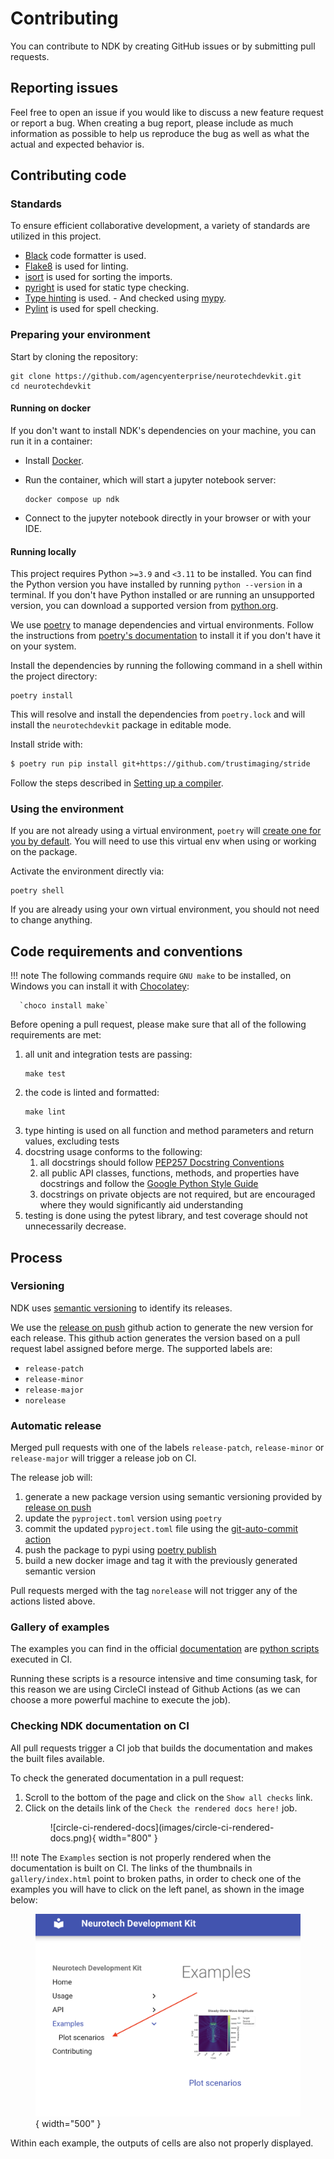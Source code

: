 # Contributing

You can contribute to NDK by creating GitHub issues or by submitting pull requests.

## Reporting issues

Feel free to open an issue if you would like to discuss a new feature request or report a bug. When creating a bug report, please include as much information as possible to help us reproduce the bug as well as what the actual and expected behavior is.

## Contributing code

### Standards

To ensure efficient collaborative development, a variety of standards are utilized in this project.

- [Black](https://github.com/psf/black) code formatter is used.
- [Flake8](https://flake8.pycqa.org) is used for linting.
- [isort](https://pycqa.github.io/isort/) is used for sorting the imports.
- [pyright](https://github.com/microsoft/pyright) is used for static type checking.
- [Type hinting](https://docs.python.org/3/library/typing.html) is used.
      - And checked using [mypy](http://mypy-lang.org).
- [Pylint](https://pypi.org/project/pylint/) is used for spell checking.

### Preparing your environment

Start by cloning the repository:

```
git clone https://github.com/agencyenterprise/neurotechdevkit.git
cd neurotechdevkit
```

#### Running on docker

If you don't want to install NDK's dependencies on your machine, you can run it in a container:

* Install [Docker](https://docs.docker.com/engine/install/#desktop).

* Run the container, which will start a jupyter notebook server:
   ```
   docker compose up ndk
   ```

* Connect to the jupyter notebook directly in your browser or with your IDE.

#### Running locally

This project requires Python `>=3.9` and `<3.11` to be installed. You can find the Python version you have installed by running `python --version` in a terminal. If you don't have Python installed or are running an unsupported version, you can download a supported version from [python.org](https://www.python.org/downloads/).

We use [poetry](https://python-poetry.org/) to manage dependencies and virtual environments. Follow the instructions from [poetry's documentation](https://python-poetry.org/docs/#installation) to install it if you don't have it on your system.

Install the dependencies by running the following command in a shell within the project directory:

```
poetry install
```

This will resolve and install the dependencies from `poetry.lock` and will install the `neurotechdevkit` package in editable mode.


Install stride with:

```bash
$ poetry run pip install git+https://github.com/trustimaging/stride
```

Follow the steps described in [Setting up a compiler](installation.md#setting-up-a-compiler).

### Using the environment

If you are not already using a virtual environment, `poetry` will [create one for you by default](https://python-poetry.org/docs/basic-usage/#using-your-virtual-environment). You will need to use this virtual env when using or working on the package.

Activate the environment directly via:

```
poetry shell
```

If you are already using your own virtual environment, you should not need to change anything.

## Code requirements and conventions

!!! note
      The following commands require `GNU make` to be installed, on Windows you can install it with [Chocolatey](https://chocolatey.org/install):

      `choco install make`

Before opening a pull request, please make sure that all of the following requirements are met:

1. all unit and integration tests are passing:
   ```
   make test
   ```
1. the code is linted and formatted:
   ```
   make lint
   ```
1. type hinting is used on all function and method parameters and return values, excluding tests
1. docstring usage conforms to the following:
      1. all docstrings should follow [PEP257 Docstring Conventions](https://peps.python.org/pep-0257/)
      2. all public API classes, functions, methods, and properties have docstrings and follow the [Google Python Style Guide](https://github.com/google/styleguide/blob/gh-pages/pyguide.md#38-comments-and-docstrings)
      3. docstrings on private objects are not required, but are encouraged where they would significantly aid understanding
1. testing is done using the pytest library, and test coverage should not unnecessarily decrease.


## Process

### Versioning

NDK uses [semantic versioning](https://en.wikipedia.org/wiki/Software_versioning#Semantic_versioning) to identify its releases.

We use the [release on push](https://github.com/rymndhng/release-on-push-action/tree/master/) github action to generate the new version for each release. This github action generates the version based on a pull request label assigned before merge. The supported labels are:

- `release-patch`
- `release-minor`
- `release-major`
- `norelease`

### Automatic release

Merged pull requests with one of the labels `release-patch`, `release-minor` or `release-major` will trigger a release job on CI.

The release job will:

1. generate a new package version using semantic versioning provided by [release on push](https://github.com/rymndhng/release-on-push-action/tree/master/)
1. update the `pyproject.toml` version using `poetry`
1. commit the updated `pyproject.toml` file using the [git-auto-commit action](https://github.com/stefanzweifel/git-auto-commit-action/tree/v4/)
1. push the package to pypi using [poetry publish](https://github.com/JRubics/poetry-publish)
1. build a new docker image and tag it with the previously generated semantic version

Pull requests merged with the tag `norelease` will not trigger any of the actions listed above.

### Gallery of examples

The examples you can find in the official [documentation](https://agencyenterprise.github.io/neurotechdevkit/generated/gallery/) are [python scripts](https://github.com/agencyenterprise/neurotechdevkit/tree/main/docs/examples) executed in CI.

Running these scripts is a resource intensive and time consuming task, for this reason we are using CircleCI instead of Github Actions (as we can choose a more powerful machine to execute the job).

### Checking NDK documentation on CI

All pull requests trigger a CI job that builds the documentation and makes the built files available.

To check the generated documentation in a pull request:

1. Scroll to the bottom of the page and click on the `Show all checks` link.
1. Click on the details link of the `Check the rendered docs here!` job.
      <figure markdown>
            ![circle-ci-rendered-docs](images/circle-ci-rendered-docs.png){ width="800" }
      </figure>

!!! note
      The `Examples` section is not properly rendered when the documentation is built
      on CI. The links of the thumbnails in `gallery/index.html` point to broken paths,
      in order to check one of the examples you will have to click on the left panel,
      as shown in the image below:
      <figure markdown>
            ![gallery-link](images/gallery-link.png){ width="500" }
      </figure>
      Within each example, the outputs of cells are also not properly displayed.